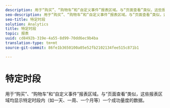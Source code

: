 ```yaml
---
description: 用于“购买”、“购物车”和“自定义事件”报表区域。与“页面查看”类似，这些报表区域均显示特定时段内（如一天、一周、一个月等）一个成功量度的数据。
seo-description: 用于“购买”、“购物车”和“自定义事件”报表区域。与“页面查看”类似，这些报表区域均显示特定时段内（如一天、一周、一个月等）一个成功量度的数据。
seo-title: 特定时段
solution: Analytics
title: 特定时段
topic: 报表
uuid: cd8492b-319e-4a55-8d99-70dd6ec9b4ba
translation-type: tm+mt
source-git-commit: 86fe1b3650100a05e52fb2102134fee515c871b1

---
```



# 特定时段

用于“购买”、“购物车”和“自定义事件”报表区域。与“页面查看”类似，这些报表区域均显示特定时段内（如一天、一周、一个月等）一个成功量度的数据。

